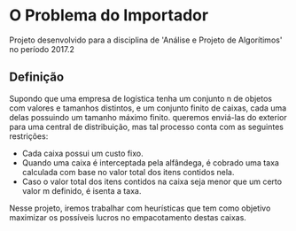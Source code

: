 # O Problema do Importador

Projeto desenvolvido para a disciplina de 'Análise e Projeto de Algorítimos' no período 2017.2

## Definição

Supondo que uma empresa de logística tenha um conjunto n de objetos com valores e tamanhos distintos, e um conjunto finito de caixas, cada uma delas possuindo um tamanho máximo finito. queremos enviá-las do exterior para uma central de distribuição, mas tal processo conta com as seguintes restrições:
* Cada caixa possui um custo fixo.
* Quando uma caixa é interceptada pela alfândega, é cobrado uma taxa calculada com base no valor total dos itens contidos nela.
* Caso o valor total dos itens contidos na caixa seja menor que um certo valor m definido, é isenta a taxa.

Nesse projeto, iremos trabalhar com heurísticas que tem como objetivo maximizar os possíveis lucros no empacotamento destas caixas.
